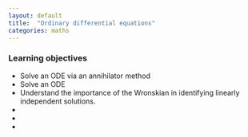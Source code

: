 ```yaml
---
layout: default
title:  "Ordinary differential equations"
categories: maths
---
```


<div class="tip">
<h3>Learning objectives</h3>
<ul>
<li>Solve an ODE via an annihilator method</li>
<li>Solve an ODE</li>
<li>Understand the importance of the Wronskian in 
    identifying linearly independent solutions.</li>
<li></li>
<li></li>
<li></li>
</ul>
</div>


















